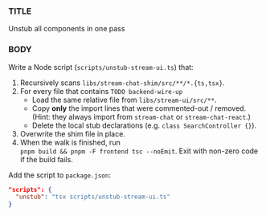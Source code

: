 ### TITLE
Unstub all components in one pass

### BODY
Write a Node script (`scripts/unstub-stream-ui.ts`) that:

1. Recursively scans `libs/stream-chat-shim/src/**/*.{ts,tsx}`.
2. For every file that contains `TODO backend-wire-up`
   * Load the same relative file from `libs/stream-ui/src/**`.
   * Copy **only** the import lines that were commented-out / removed.
     (Hint: they always import from `stream-chat` or `stream-chat-react`.)
   * Delete the local stub declarations (e.g. `class SearchController {}`).
3. Overwrite the shim file in place.
4. When the walk is finished, run  
   `pnpm build && pnpm -F frontend tsc --noEmit`.
   Exit with non-zero code if the build fails.

Add the script to `package.json`:

```json
"scripts": {
  "unstub": "tsx scripts/unstub-stream-ui.ts"
}
